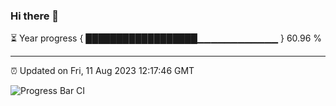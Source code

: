 ### Hi there 👋

⏳ Year progress { ██████████████████▁▁▁▁▁▁▁▁▁▁▁▁ } 60.96 %

---

⏰ Updated on Fri, 11 Aug 2023 12:17:46 GMT

![Progress Bar CI](https://github.com/liununu/liununu/workflows/Progress%20Bar%20CI/badge.svg)

